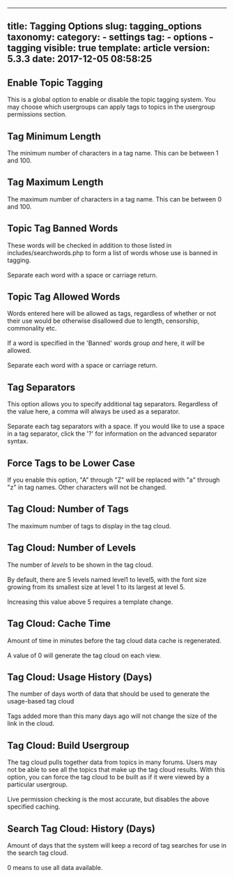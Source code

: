 
---
title: Tagging Options
slug: tagging_options
taxonomy:
    category:
        - settings
    tag:
        - options
        - tagging
visible: true
template: article
version: 5.3.3
date: 2017-12-05 08:58:25
---

## Enable Topic Tagging
This is a global option to enable or disable the topic tagging system. You may choose which usergroups can apply tags to topics in the usergroup permissions section.

## Tag Minimum Length
The minimum number of characters in a tag name. This can be between 1 and 100.

## Tag Maximum Length
The maximum number of characters in a tag name. This can be between 0 and 100.

## Topic Tag Banned Words
These words will be checked in addition to those listed in includes/searchwords.php to form a list of words whose use is banned in tagging.<br />
<br />
Separate each word with a space or carriage return.

## Topic Tag Allowed Words
Words entered here will be allowed as tags, regardless of whether or not their use would be otherwise disallowed due to length, censorship, commonality etc.<br />
<br />
If a word is specified in the 'Banned' words group <em>and</em> here, it <em>will</em> be allowed.<br />
<br />
Separate each word with a space or carriage return.

## Tag Separators
This option allows you to specify additional tag separators. Regardless of the value here, a comma will always be used as a separator.<br />
<br />
Separate each tag separators with a space. If you would like to use a space in a tag separator, click the '?' for information on the advanced separator syntax. 

## Force Tags to be Lower Case
If you enable this option, "A" through "Z" will be replaced with "a" through "z" in tag names. Other characters will not be changed.

## Tag Cloud: Number of Tags
The maximum number of tags to display in the tag cloud.

## Tag Cloud: Number of Levels
The number of <em>levels</em> to be shown in the tag cloud.<br />
<br />
By default, there are 5 levels named level1 to level5, with the font size growing from its smallest size at level 1 to its largest at level 5.<br />
<br />
Increasing this value above 5 requires a template change.

## Tag Cloud: Cache Time
Amount of time in minutes before the tag cloud data cache is regenerated.<br />
<br />
A value of 0 will generate the tag cloud on each view.

## Tag Cloud: Usage History (Days)
The number of days worth of data that should be used to generate the usage-based tag cloud<br />
<br />
Tags added more than this many days ago will not change the size of the link in the cloud.

## Tag Cloud: Build Usergroup
The tag cloud pulls together data from topics in many forums. Users may not be able to see all the topics that make up the tag cloud results. With this option, you can force the tag cloud to be built as if it were viewed by a particular usergroup.<br />
<br />
Live permission checking is the most accurate, but disables the above specified caching.

## Search Tag Cloud: History (Days)
Amount of days that the system will keep a record of tag searches for use in the search tag cloud.<br />
<br />
0 means to use all data available.




